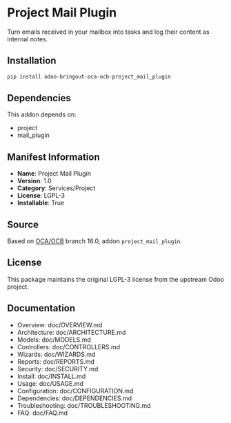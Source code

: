 # Project Mail Plugin

Turn emails received in your mailbox into tasks and log their content as internal notes.

## Installation

```bash
pip install odoo-bringout-oca-ocb-project_mail_plugin
```

## Dependencies

This addon depends on:
- project
- mail_plugin

## Manifest Information

- **Name**: Project Mail Plugin
- **Version**: 1.0
- **Category**: Services/Project
- **License**: LGPL-3
- **Installable**: True

## Source

Based on [OCA/OCB](https://github.com/OCA/OCB) branch 16.0, addon `project_mail_plugin`.

## License

This package maintains the original LGPL-3 license from the upstream Odoo project.

## Documentation

- Overview: doc/OVERVIEW.md
- Architecture: doc/ARCHITECTURE.md
- Models: doc/MODELS.md
- Controllers: doc/CONTROLLERS.md
- Wizards: doc/WIZARDS.md
- Reports: doc/REPORTS.md
- Security: doc/SECURITY.md
- Install: doc/INSTALL.md
- Usage: doc/USAGE.md
- Configuration: doc/CONFIGURATION.md
- Dependencies: doc/DEPENDENCIES.md
- Troubleshooting: doc/TROUBLESHOOTING.md
- FAQ: doc/FAQ.md

